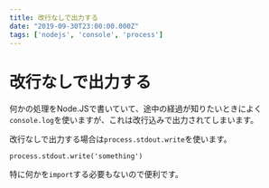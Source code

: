 ```yaml
---
title: 改行なしで出力する 
date: "2019-09-30T23:00:00.000Z"
tags: ['nodejs', 'console', 'process']
---
```


# 改行なしで出力する

何かの処理をNode.JSで書いていて、途中の経過が知りたいときによく`console.log`を使いますが、これは改行込みで出力されてしまいます。

改行なしで出力する場合は`process.stdout.write`を使います。

```javascript:title=<span>app.js</span>
process.stdout.write('something')
```

特に何かを`import`する必要もないので便利です。